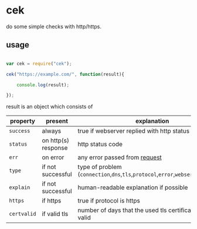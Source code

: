# cek

do some simple checks with http/https. 

## usage

``` javascript

var cek = require("cek");

cek("https://example.com/", function(result){

	console.log(result);

});

```

result is an object which consists of 

| property | present | explanation
| --- | --- | --- 
| `success` | always | true if webserver replied with http status code <400
| `status` | on http(s) response | http status code
| `err` | on error | any error passed from [request](https://www.npmjs.com/package/request)
| `type` | if not successful | type of problem (`connection`,`dns`,`tls`,`protocol`,`error`,`webserver`,`backend`)
| `explain` | if not successful | human-readable explanation if possible
| `https` | if https | true if protocol is https
| `certvalid` | if valid tls | number of days that the used tls certificate is still valid
